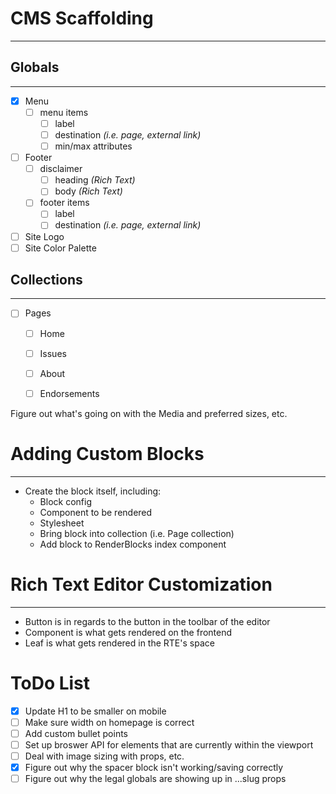 # CMS Scaffolding
---------------------------

## Globals
-------------
- [x] Menu
  - [ ] menu items
    - [ ] label
    - [ ] destination *(i.e. page, external link)*
    - [ ] min/max attributes
- [ ] Footer
  - [ ] disclaimer
    - [ ] heading *(Rich Text)*
    - [ ] body *(Rich Text)*
  - [ ] footer items
    - [ ] label
    - [ ] destination *(i.e. page, external link)*
- [ ] Site Logo
- [ ] Site Color Palette

## Collections
-------------
- [ ] Pages
  - [ ] Home
  - [ ] Issues
  - [ ] About
  - [ ] Endorsements


Figure out what's going on with the Media and preferred sizes, etc.

# Adding Custom Blocks
---------------------------
- Create the block itself, including:
  - Block config
  - Component to be rendered
  - Stylesheet
  - Bring block into collection (i.e. Page collection)
  - Add block to RenderBlocks index component

# Rich Text Editor Customization
---------------------------
- Button is in regards to the button in the toolbar of the editor
- Component is what gets rendered on the frontend
- Leaf is what gets rendered in the RTE's space

# ToDo List
- [x] Update H1 to be smaller on mobile
- [ ] Make sure width on homepage is correct
- [ ] Add custom bullet points
- [ ] Set up broswer API for elements that are currently within the viewport
- [ ] Deal with image sizing with props, etc.
- [x] Figure out why the spacer block isn't working/saving correctly
- [ ] Figure out why the legal globals are showing up in ...slug props